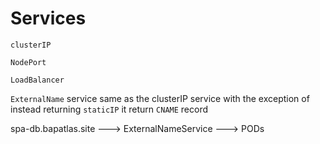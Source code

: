 # Services

`clusterIP`

`NodePort`

`LoadBalancer`

`ExternalName` service same as the clusterIP service with the exception of instead returning `staticIP` it return `CNAME` record 

spa-db.bapatlas.site ---> ExternalNameService ---> PODs

